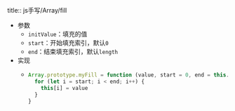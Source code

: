 title:: js手写/Array/fill

- 参数
	- `initValue`：填充的值
	- `start`：开始填充索引，默认`0`
	- `end`：结束填充索引，默认`length`
- 实现
	- ```js
	  Array.prototype.myFill = function (value, start = 0, end = this.length) {
	    for (let i = start; i < end; i++) {
	      this[i] = value
	    }
	  }
	  ```